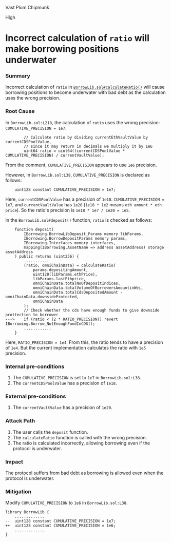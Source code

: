 Vast Plum Chipmunk

High

# Incorrect calculation of `ratio` will make borrowing positions underwater


### Summary

Incorrect calculation of `ratio` in [`BorrowLib.sol#calculateRatio()`](https://github.com/sherlock-audit/2024-11-autonomint/blob/main/Blockchain/Blockchian/contracts/lib/BorrowLib.sol#L156-L220) will cause borrowing positions to become underwater with bad debt as the calculation uses the wrong precision.

### Root Cause

In `BorrowLib.sol:L218`, the calculation of `ratio` uses the wrong precision: `CUMULATIVE_PRECISION = 1e7`.

```solidity
        // Calculate ratio by dividing currentEthVaultValue by currentCDSPoolValue,
        // since it may return in decimals we multiply it by 1e6
        uint64 ratio = uint64((currentCDSPoolValue * CUMULATIVE_PRECISION) / currentVaultValue);
```

From the comment, `CUMULATIVE_PRECISION` appears to use `1e6` precision.

However, in `BorrowLib.sol:L38`, `CUMULATIVE_PRECISION` is declared as follows:

```solidity
    uint128 constant CUMULATIVE_PRECISION = 1e7;
```

Here, `currentCDSPoolValue` has a precision of `1e18`. `CUMULATIVE_PRECISION = 1e7`, and `currentVaultValue` has `1e20` (`1e18 * 1e2` means `eth amount * eth price`). So the ratio's precision is `1e18 * 1e7 / 1e20 = 1e5`.

In the `BorrowLib.sol#deposit()` function, `ratio` is checked as follows:

```solidity
    function deposit(
        IBorrowing.BorrowLibDeposit_Params memory libParams,
        IBorrowing.BorrowDepositParams memory params,
        IBorrowing.Interfaces memory interfaces,
        mapping(IBorrowing.AssetName => address assetAddress) storage assetAddress
    ) public returns (uint256) {
        ...........
        (ratio, omniChainData) = calculateRatio(
            params.depositingAmount,
            uint128(libParams.ethPrice),
            libParams.lastEthprice,
            omniChainData.totalNoOfDepositIndices,
            omniChainData.totalVolumeOfBorrowersAmountinWei,
            omniChainData.totalCdsDepositedAmount - omniChainData.downsideProtected,
            omniChainData
        );
        // Check whether the cds have enough funds to give downside prottection to borrower
--->    if (ratio < (2 * RATIO_PRECISION)) revert IBorrowing.Borrow_NotEnoughFundInCDS();
        ............
    }
```

Here, `RATIO_PRECISION = 1e4`. From this, the ratio tends to have a precision of `1e4`. But the current implementation calculates the ratio with `1e5` precision.

### Internal pre-conditions

1. The `CUMULATIVE_PRECISION` is set to `1e7` in `BorrowLib.sol:L38`.
2. The `currentCDSPoolValue` has a precision of `1e18`.

### External pre-conditions

1. The `currentVaultValue` has a precision of `1e20`.

### Attack Path

1. The user calls the `deposit` function.
2. The `calculateRatio` function is called with the wrong precision.
3. The ratio is calculated incorrectly, allowing borrowing even if the protocol is underwater.

### Impact

The protocol suffers from bad debt as borrowing is allowed even when the protocol is underwater.

### Mitigation

Modify `CUMULATIVE_PRECISION` to `1e6` in `BorrowLib.sol:L38`.

```solidity
library BorrowLib {
    .............
--  uint128 constant CUMULATIVE_PRECISION = 1e7;
++  uint128 constant CUMULATIVE_PRECISION = 1e6;
    .............
}
```
